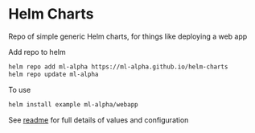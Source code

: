 # Helm Charts

Repo of simple generic Helm charts, for things like deploying a web app

Add repo to helm

```bash
helm repo add ml-alpha https://ml-alpha.github.io/helm-charts
helm repo update ml-alpha 
```

To use
```bash
helm install example ml-alpha/webapp
```
See [readme](./webapp/README.md) for full details of values and configuration